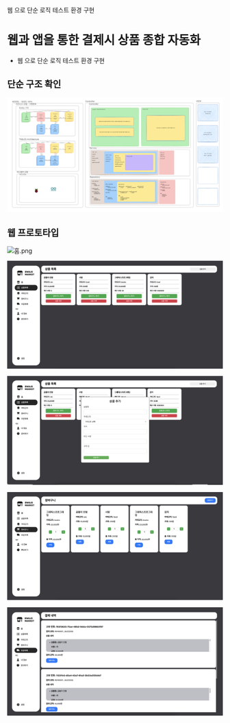 
웹 으로 단순 로직 테스트 환경 구현
# 웹과 앱을 통한 결제시 상품 종합 자동화
- 웹 으로 단순 로직 테스트 환경 구현

## 단순 구조 확인
![ARCHITECTURE.png](ViewImages/ARCHITECTURE.png)

## 웹 프로토타입
![홈.png](ViewImages/%ED%99%88.png)

![상품 목록.png](ViewImages/%EC%83%81%ED%92%88%20%EB%AA%A9%EB%A1%9D.png)

![상품 추가.png](ViewImages/%EC%83%81%ED%92%88%20%EC%B6%94%EA%B0%80.png)

![장바구니.png](ViewImages/%EC%9E%A5%EB%B0%94%EA%B5%AC%EB%8B%88.png)

![주문 목록.png](ViewImages/%EC%A3%BC%EB%AC%B8%20%EB%AA%A9%EB%A1%9D.png)


